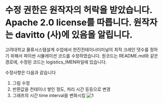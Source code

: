 # 수정 권한은 원작자의 허락을 받았습니다. Apache 2.0 license를 따릅니다. 원작자는 davitto (사)에 있음을 알립니다.
고려대학교 물류시스템설계 수업에서 한진컨테이너터미널의 최적 크레인 댓수를 정하기 위해서 파이썬 시뮬레이션 코드를 수정하였습니다.
원코드는 README.md와 같은 경로에, 수정된 코드는 logistics_IMEN파일에 있습니다.

수정사항은 다음과 같습니다

1) 그림 수정
2) 반환값을 컨테이너 쌓인 정도, 처리 시간 등등으로 변경
3) 그래프의 시간 time interval을 변화시킴
![1](https://user-images.githubusercontent.com/73458088/173829937-0e70bc69-5320-47d9-872d-fa1e83a7f52d.jpg)
